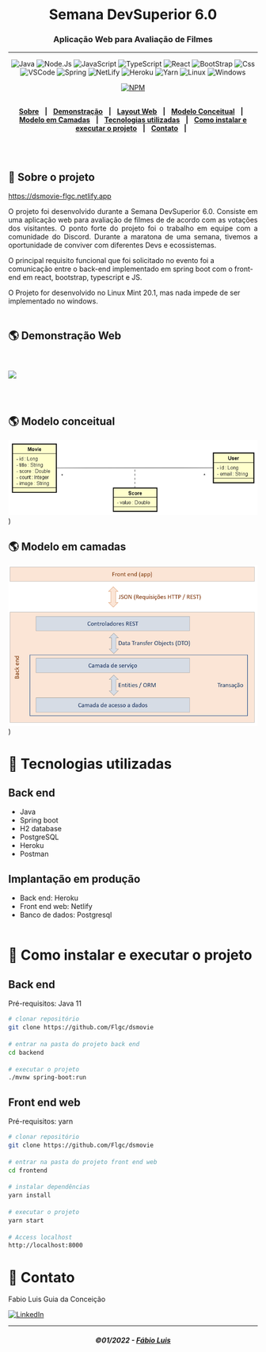<div align = "center">
<h1>Semana DevSuperior 6.0</h1>
<h3>Aplicação Web para Avaliação de Filmes</h3>
<hr>

![Java](https://img.shields.io/badge/-Java-DE252C?style=flat-square&logo=java&logoColor=white)
![Node.Js](https://img.shields.io/badge/Node.js-43853D?style=for-the-square&logo=node.js&logoColor=white)
![JavaScript](https://img.shields.io/badge/JavaScript-323330?style=for-the-square&logo=javascript&logoColor=F7DF1E)
![TypeScript](https://img.shields.io/badge/TypeScript-007ACC?style=for-the-square&logo=typescript&logoColor=white)
![React](https://img.shields.io/badge/-React%20JS-262B32?style=flat-square&logo=react&logoColor=00D0F6)
![BootStrap](https://img.shields.io/badge/Bootstrap-563D7C?style=flat-square&logo=bootstrap&logoColor=white)
![Css](https://img.shields.io/badge/CSS-1572B6?style=flat-square&logo=css3&logoColor=white)
![VSCode](https://img.shields.io/badge/-VSCode-0085D1?style=flat-square&logo=visual-studio-code&logoColor=white)
![Spring](https://img.shields.io/badge/Spring-6DB33F?style=flat-square&logo=spring&logoColor=white)
![NetLify](https://img.shields.io/badge/Netlify-00C7B7?style=flat-square&logo=netlify&logoColor=white)
![Heroku](https://img.shields.io/badge/Heroku-430098?style=for-the-square&logo=heroku&logoColor=white)
![Yarn](https://img.shields.io/badge/Yarn-2C8EBB?style=for-the-square&logo=yarn&logoColor=white)
![Linux](https://img.shields.io/badge/Linux-FCC624?style=for-the-square&logo=linux&logoColor=black)
![Windows](https://img.shields.io/badge/Windows-0078D6?style=for-the-square&logo=windows&logoColor=white)

[![NPM](https://img.shields.io/npm/l/react)](https://github.com/Flgc/dsmovie/blob/main/LICENSE)
<br>
<br>

</div>

<div align="center">

[**Sobre**](https://github.com/Flgc/dsmovie#-sobre-o-projeto) &nbsp;&nbsp;**|**&nbsp;&nbsp;
[**Demonstração**](https://github.com/Flgc/dsmovie/blob/main/frontend/src/assets/img/dsmovie.gif) &nbsp;&nbsp;**|**&nbsp;&nbsp;
[**Layout Web**](https://github.com/Flgc/dsmovie#-layout-web) &nbsp;&nbsp;**|**&nbsp;&nbsp;
[**Modelo Conceitual**](https://github.com/Flgc/dsmovie#-modelo-conceitual) &nbsp;&nbsp;**|**&nbsp;&nbsp;
[**Modelo em Camadas**](https://github.com/Flgc/dsmovie#-modelo-em-camadas) &nbsp;&nbsp;**|**&nbsp;&nbsp;
[**Tecnologias utilizadas**](https://github.com/Flgc/dsmovie#-tecnologias-utilizadas) &nbsp;&nbsp;**|**&nbsp;&nbsp;
[**Como instalar e executar o projeto**](https://github.com/Flgc/dsmovie#-como-instalar-e-executar-o-projeto) &nbsp;&nbsp;**|**&nbsp;&nbsp;
[**Contato**](https://github.com/Flgc/dsmovie#-contato) &nbsp;&nbsp;**|**&nbsp;&nbsp;

</div><br><br>

## 📃 Sobre o projeto

https://dsmovie-flgc.netlify.app

<p align="justify">O projeto foi desenvolvido durante a Semana DevSuperior 6.0. Consiste em uma aplicação web para avaliação de filmes de de acordo com as votações dos visitantes. O ponto forte do projeto foi o trabalho em equipe com a comunidade do Discord. Durante a maratona de uma semana, tivemos a oportunidade de conviver com diferentes Devs e ecossistemas.</p>

O principal requisito funcional que foi solicitado no evento foi a comunicação entre o back-end implementado em spring boot com o front-end em react, bootstrap, typescript e JS.

O Projeto for desenvolvido no Linux Mint 20.1, mas nada impede de ser implementado no windows.
<br><br>

## 🌎 Demonstração Web
<h1>
<img src="https://github.com/Flgc/dsmovie/blob/main/frontend/src/assets/img/dsmovie.gif">
</h1><br>

## 🌎 Modelo conceitual

![Image](https://github.com/Flgc/dsmovie/blob/main/frontend/src/assets/img/mconceitual.png))

## 🌎 Modelo em camadas

![Image](https://github.com/Flgc/dsmovie/blob/main/frontend/src/assets/img/pcamadas.png))

# 🚀 Tecnologias utilizadas

## Back end

- Java
- Spring boot
- H2 database
- PostgreSQL
- Heroku
- Postman

## Implantação em produção

- Back end: Heroku
- Front end web: Netlify
- Banco de dados: Postgresql
  <br><br>

# 🔧 Como instalar e executar o projeto

## Back end

Pré-requisitos: Java 11

```bash
# clonar repositório
git clone https://github.com/Flgc/dsmovie

# entrar na pasta do projeto back end
cd backend

# executar o projeto
./mvnw spring-boot:run
```

## Front end web

Pré-requisitos: yarn

```bash
# clonar repositório
git clone https://github.com/Flgc/dsmovie

# entrar na pasta do projeto front end web
cd frontend

# instalar dependências
yarn install

# executar o projeto
yarn start

# Access localhost
http://localhost:8000

```

# 📲 Contato

Fabio Luis Guia da Conceição

<a href="https://www.linkedin.com/in/fabio-luis-guia-da-conceição-77784741"><img src="https://img.shields.io/badge/linkedin%20-%230077B5.svg?&style=for-the-badge&logo=linkedin&logoColor=white" alt="LinkedIn"/></a>

---

<h5 align="center">
  &copy;01/2022 - <a href="https://github.com/Flgc/">Fábio Luis</a>
</h5>
